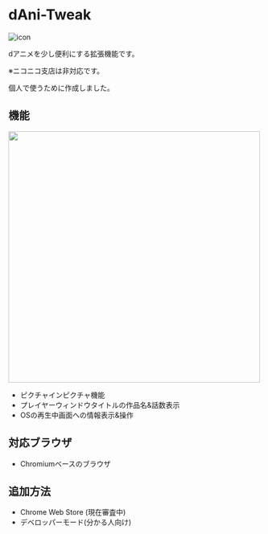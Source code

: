 # dAni-Tweak
![icon](https://github.com/kawa-nobu/dAni-Tweak/assets/44832116/c579f1f6-aa2f-4ea6-8ba5-9260475cee42)

dアニメを少し便利にする拡張機能です。

※ニコニコ支店は非対応です。

個人で使うために作成しました。
## 機能
<img width="500" src="https://github.com/kawa-nobu/dAni-Tweak/assets/44832116/63e6b666-5606-4085-a398-1a0fef3eb64a">

* ピクチャインピクチャ機能
* プレイヤーウィンドウタイトルの作品名&話数表示
* OSの再生中画面への情報表示&操作

## 対応ブラウザ
* Chromiumベースのブラウザ

## 追加方法
* Chrome Web Store (現在審査中)
* デベロッパーモード(分かる人向け)
